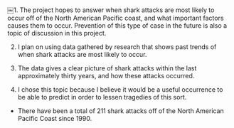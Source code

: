 ￼1.  The project hopes to answer when shark attacks are most likely to occur off of the North American Pacific coast, and what important factors causes them to occur.  Prevention of this type of case in the future is also a topic of discussion in this project.

2.  I plan on using data gathered by research that shows past trends of when shark attacks are most likely to occur.

3.  The data gives a clear picture of shark attacks within the last approximately thirty years, and how these attacks occurred.  

4.  I chose this topic because I believe it would be a useful occurrence to be able to predict in order to lessen tragedies of this sort.

- There have been a total of 211 shark attacks off of the North American Pacific Coast since 1990.
